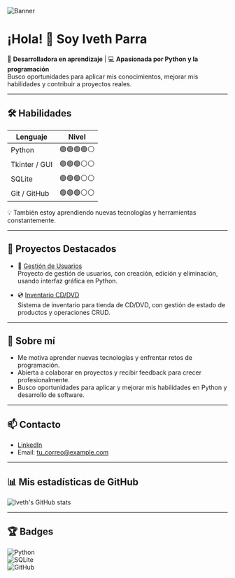 ![Banner]([C:\Users\USUARIO\Documents\Vane](https://github.com/iparra-sys/iparra-sys/blob/main/Iveth%20Parra%20–%20Python%20Developer%20in%20Learning.jpg)) 

# ¡Hola! 👋 Soy Iveth Parra

🌱 **Desarrolladora en aprendizaje** | 💻 **Apasionada por Python y la programación**  
Busco oportunidades para aplicar mis conocimientos, mejorar mis habilidades y contribuir a proyectos reales.  

---

## 🛠 Habilidades
| Lenguaje | Nivel |
|----------|-------|
| Python | 🟢🟢🟢🟢⚪ |
| Tkinter / GUI | 🟢🟢🟢⚪⚪ |
| SQLite | 🟢🟢🟢⚪⚪ |
| Git / GitHub | 🟢🟢🟢⚪⚪ |

💡 También estoy aprendiendo nuevas tecnologías y herramientas constantemente.

---

## 📂 Proyectos Destacados

- 📝 [Gestión de Usuarios](https://github.com/iparra-sys/Gestion-Usuarios)  
  Proyecto de gestión de usuarios, con creación, edición y eliminación, usando interfaz gráfica en Python.

- 💿 [Inventario CD/DVD](https://github.com/iparra-sys/Inventario-CD-DVD)  
  Sistema de inventario para tienda de CD/DVD, con gestión de estado de productos y operaciones CRUD.

---

## 🌟 Sobre mí
- Me motiva aprender nuevas tecnologías y enfrentar retos de programación.  
- Abierta a colaborar en proyectos y recibir feedback para crecer profesionalmente.  
- Busco oportunidades para aplicar y mejorar mis habilidades en Python y desarrollo de software.

---

## 📫 Contacto
- [LinkedIn](https://www.linkedin.com/in/iveth-parra-herrera-351a6a235)  
- Email: tu_correo@example.com  

---

## 📊 Mis estadísticas de GitHub
![Iveth's GitHub stats](https://github-readme-stats.vercel.app/api?username=iparra-sys&show_icons=true&theme=blue)

---

## 🏆 Badges 
 
![Python](https://img.shields.io/badge/Python-3.11-blue?logo=python&style=flat-square)  
![SQLite](https://img.shields.io/badge/SQLite-3.39-lightgrey?logo=sqlite&style=flat-square)  
![GitHub](https://img.shields.io/badge/GitHub-✔-black?style=flat-square)
